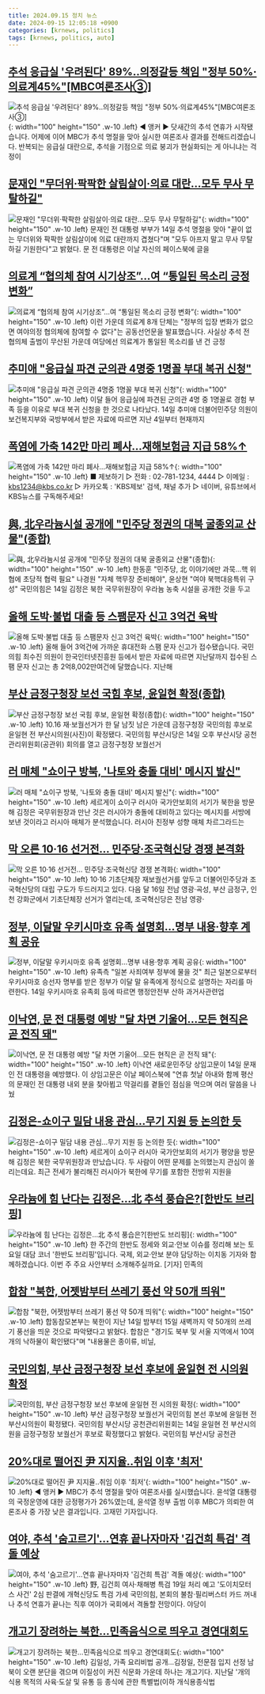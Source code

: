 ```yaml
---
title: 2024.09.15 정치 뉴스
date: 2024-09-15 12:05:18 +0900
categories: [krnews, politics]
tags: [krnews, politics, auto]
---
```

## [추석 응급실 '우려된다' 89%‥의정갈등 책임 "정부 50%·의료계45%"[MBC여론조사③]](https://n.news.naver.com/mnews/article/214/0001374453)

![추석 응급실 '우려된다' 89%‥의정갈등 책임 "정부 50%·의료계45%"[MBC여론조사③]](https://mimgnews.pstatic.net/image/origin/214/2024/09/14/1374453.jpg?type=nf220_150){: width="100" height="150" .w-10 .left}
◀ 앵커 ▶ 닷새간의 추석 연휴가 시작됐습니다. 어제에 이어 MBC가 추석 명절을 맞아 실시한 여론조사 결과를 전해드리겠습니다. 반복되는 응급실 대란으로, 추석을 기점으로 의료 붕괴가 현실화되는 게 아니냐는 걱정이

## [문재인 "무더위·팍팍한 살림살이·의료 대란…모두 무사 무탈하길"](https://n.news.naver.com/mnews/article/011/0004392641)

![문재인 "무더위·팍팍한 살림살이·의료 대란…모두 무사 무탈하길"](https://mimgnews.pstatic.net/image/origin/011/2024/09/14/4392641.jpg?type=nf220_150){: width="100" height="150" .w-10 .left}
문재인 전 대통령 부부가 14일 추석 명절을 맞아 "끝이 없는 무더위와 팍팍한 살림살이에 의료 대란까지 겹쳤다"며 "모두 아프지 말고 무사 무탈하길 기원한다"고 밝혔다. 문 전 대통령은 이날 자신의 페이스북에 글을

## [의료계 “협의체 참여 시기상조”…여 “통일된 목소리 긍정 변화”](https://n.news.naver.com/mnews/article/056/0011801030)

![의료계 “협의체 참여 시기상조”…여 “통일된 목소리 긍정 변화”](https://mimgnews.pstatic.net/image/origin/056/2024/09/14/11801030.jpg?type=nf220_150){: width="100" height="150" .w-10 .left}
이런 가운데 의료계 8개 단체는 "정부의 입장 변화가 없으면 여야의정 협의체에 참여할 수 없다"는 공동선언문을 발표했습니다. 사실상 추석 전 협의체 출범이 무산된 가운데 여당에선 의료계가 통일된 목소리를 낸 건 긍정

## [추미애 "응급실 파견 군의관 4명중 1명꼴 부대 복귀 신청"](https://n.news.naver.com/mnews/article/656/0000104892)

![추미애 "응급실 파견 군의관 4명중 1명꼴 부대 복귀 신청"](https://mimgnews.pstatic.net/image/origin/656/2024/09/14/104892.jpg?type=nf220_150){: width="100" height="150" .w-10 .left}
이달 들어 응급실에 파견된 군의관 4명 중 1명꼴로 경험 부족 등을 이유로 부대 복귀 신청을 한 것으로 나타났다. 14일 추미애 더불어민주당 의원이 보건복지부와 국방부에서 받은 자료에 따르면 지난 4일부터 현재까지

## [폭염에 가축 142만 마리 폐사…재해보험금 지급 58%↑](https://n.news.naver.com/mnews/article/056/0011801248)

![폭염에 가축 142만 마리 폐사…재해보험금 지급 58%↑](https://mimgnews.pstatic.net/image/origin/056/2024/09/15/11801248.jpg?type=nf220_150){: width="100" height="150" .w-10 .left}
■ 제보하기 ▷ 전화 : 02-781-1234, 4444 ▷ 이메일 : kbs1234@kbs.co.kr ▷ 카카오톡 : 'KBS제보' 검색, 채널 추가 ▷ 네이버, 유튜브에서 KBS뉴스를 구독해주세요!

## [與, 北우라늄시설 공개에 "민주당 정권의 대북 굴종외교 산물"(종합)](https://n.news.naver.com/mnews/article/001/0014932368)

![與, 北우라늄시설 공개에 "민주당 정권의 대북 굴종외교 산물"(종합)](https://mimgnews.pstatic.net/image/origin/001/2024/09/14/14932368.jpg?type=nf220_150){: width="100" height="150" .w-10 .left}
한동훈 "민주당, 北 이야기에만 과묵…핵 위협에 초당적 협력 필요" 나경원 "자체 핵무장 준비해야", 윤상현 "여야 북핵대응특위 구성" 국민의힘은 14일 김정은 북한 국무위원장이 우라늄 농축 시설을 공개한 것을 두고

## [올해 도박·불법 대출 등 스팸문자 신고 3억건 육박](https://n.news.naver.com/mnews/article/422/0000682099)

![올해 도박·불법 대출 등 스팸문자 신고 3억건 육박](https://mimgnews.pstatic.net/image/origin/422/2024/09/14/682099.jpg?type=nf220_150){: width="100" height="150" .w-10 .left}
올해 들어 3억건에 가까운 휴대전화 스팸 문자 신고가 접수됐습니다. 국민의힘 최수진 의원이 한국인터넷진흥원 등에서 받은 자료에 따르면 지난달까지 접수된 스팸 문자 신고는 총 2억8,002만여건에 달했습니다. 지난해

## [부산 금정구청장 보선 국힘 후보, 윤일현 확정(종합)](https://n.news.naver.com/mnews/article/014/0005241907)

![부산 금정구청장 보선 국힘 후보, 윤일현 확정(종합)](https://mimgnews.pstatic.net/image/origin/014/2024/09/14/5241907.jpg?type=nf220_150){: width="100" height="150" .w-10 .left}
10.16 재·보궐선거가 한 달 남짓 남은 가운데 금정구청장 국민의힘 후보로 윤일현 전 부산시의원(사진)이 확정됐다. 국민의힘 부산시당은 14일 오후 부산시당 공천관리위원회(공관위) 회의를 열고 금정구청장 보궐선거

## [러 매체 "쇼이구 방북, '나토와 충돌 대비' 메시지 발신"](https://n.news.naver.com/mnews/article/052/0002087623)

![러 매체 "쇼이구 방북, '나토와 충돌 대비' 메시지 발신"](https://mimgnews.pstatic.net/image/origin/052/2024/09/14/2087623.jpg?type=nf220_150){: width="100" height="150" .w-10 .left}
세르게이 쇼이구 러시아 국가안보회의 서기가 북한을 방문해 김정은 국무위원장과 만난 것은 러시아가 충돌에 대비하고 있다는 메시지를 서방에 보낸 것이라고 러시아 매체가 분석했습니다. 러시아 친정부 성향 매체 차르그라드는

## [막 오른 10·16 선거전… 민주당·조국혁신당 경쟁 본격화](https://n.news.naver.com/mnews/article/023/0003858756)

![막 오른 10·16 선거전… 민주당·조국혁신당 경쟁 본격화](https://mimgnews.pstatic.net/image/origin/023/2024/09/14/3858756.jpg?type=nf220_150){: width="100" height="150" .w-10 .left}
10·16 기초단체장 재보궐선거를 앞두고 더불어민주당과 조국혁신당의 대립 구도가 두드러지고 있다. 다음 달 16일 전남 영광·곡성, 부산 금정구, 인천 강화군에서 기초단체장 선거가 열리는데, 조국혁신당은 전남 영광·

## [정부, 이달말 우키시마호 유족 설명회…명부 내용·향후 계획 공유](https://n.news.naver.com/mnews/article/001/0014932061)

![정부, 이달말 우키시마호 유족 설명회…명부 내용·향후 계획 공유](https://mimgnews.pstatic.net/image/origin/001/2024/09/14/14932061.jpg?type=nf220_150){: width="100" height="150" .w-10 .left}
유족측 "일본 사죄여부 정부에 물을 것" 최근 일본으로부터 우키시마호 승선자 명부를 받은 정부가 이달 말 유족에게 정식으로 설명하는 자리를 마련한다. 14일 우키시마호 유족회 등에 따르면 행정안전부 산하 과거사관련업

## [이낙연, 문 전 대통령 예방 "달 차면 기울어…모든 현직은 곧 전직 돼"](https://n.news.naver.com/mnews/article/003/0012788303)

![이낙연, 문 전 대통령 예방 "달 차면 기울어…모든 현직은 곧 전직 돼"](https://mimgnews.pstatic.net/image/origin/003/2024/09/14/12788303.jpg?type=nf220_150){: width="100" height="150" .w-10 .left}
이낙연 새로운민주당 상임고문이 14일 문재인 전 대통령을 예방했다. 이 상임고문은 이날 페이스북에 "연휴 첫날 아내와 함께 평산의 문재인 전 대통령 내외 분을 찾아뵙고 막걸리를 곁들인 점심을 먹으며 여러 말씀을 나눴

## [김정은-쇼이구 밀담 내용 관심…무기 지원 등 논의한 듯](https://n.news.naver.com/mnews/article/422/0000682136)

![김정은-쇼이구 밀담 내용 관심…무기 지원 등 논의한 듯](https://mimgnews.pstatic.net/image/origin/422/2024/09/14/682136.jpg?type=nf220_150){: width="100" height="150" .w-10 .left}
세르게이 쇼이구 러시아 국가안보회의 서기가 평양을 방문해 김정은 북한 국무위원장과 만났습니다. 두 사람이 어떤 문제를 논의했는지 관심이 쏠리는데요. 최근 전세가 불리해진 러시아가 북한에 무기를 포함한 전방위 지원을

## [우라늄에 힘 난다는 김정은…北 추석 풍습은?[한반도 브리핑]](https://n.news.naver.com/mnews/article/422/0000682155)

![우라늄에 힘 난다는 김정은…北 추석 풍습은?[한반도 브리핑]](https://mimgnews.pstatic.net/image/origin/422/2024/09/14/682155.jpg?type=nf220_150){: width="100" height="150" .w-10 .left}
한 주간의 한반도 정세와 외교·안보 이슈를 정리해 보는 토요일 대담 코너 '한반도 브리핑'입니다. 국제, 외교·안보 분야 담당하는 이치동 기자와 함께하겠습니다. 이번 주 주요 사안부터 소개해주실까요. [기자] 민족의

## [합참 "북한, 어젯밤부터 쓰레기 풍선 약 50개 띄워"](https://n.news.naver.com/mnews/article/001/0014932671)

![합참 "북한, 어젯밤부터 쓰레기 풍선 약 50개 띄워"](https://mimgnews.pstatic.net/image/origin/001/2024/09/15/14932671.jpg?type=nf220_150){: width="100" height="150" .w-10 .left}
합동참모본부는 북한이 지난 14일 밤부터 15일 새벽까지 약 50개의 쓰레기 풍선을 띄운 것으로 파악됐다고 밝혔다. 합참은 "경기도 북부 및 서울 지역에서 10여 개의 낙하물이 확인됐다"며 "내용물은 종이류, 비닐,

## [국민의힘, 부산 금정구청장 보선 후보에 윤일현 전 시의원 확정](https://n.news.naver.com/mnews/article/421/0007791601)

![국민의힘, 부산 금정구청장 보선 후보에 윤일현 전 시의원 확정](https://mimgnews.pstatic.net/image/origin/421/2024/09/14/7791601.jpg?type=nf220_150){: width="100" height="150" .w-10 .left}
부산 금정구청장 보궐선거 국민의힘 본선 후보에 윤일현 전 부산시의원이 확정됐다. 국민의힘 부산시당 공천관리위원회는 14일 윤일현 전 부산시의원을 금정구청장 보궐선거 후보로 확정했다고 밝혔다. 국민의힘 부산시당 공천관

## [20%대로 떨어진 尹 지지율‥취임 이후 '최저'](https://n.news.naver.com/mnews/article/214/0001374409)

![20%대로 떨어진 尹 지지율‥취임 이후 '최저'](https://mimgnews.pstatic.net/image/origin/214/2024/09/14/1374409.jpg?type=nf220_150){: width="100" height="150" .w-10 .left}
◀ 앵커 ▶ MBC가 추석 명절을 맞아 여론조사를 실시했습니다. 윤석열 대통령의 국정운영에 대한 긍정평가가 26%였는데, 윤석열 정부 출범 이후 MBC가 의뢰한 여론조사 중 가장 낮은 결과입니다. 고재민 기자입니다.

## [여야, 추석 '숨고르기'…연휴 끝나자마자 '김건희 특검' 격돌 예상](https://n.news.naver.com/mnews/article/586/0000086852)

![여야, 추석 '숨고르기'…연휴 끝나자마자 '김건희 특검' 격돌 예상](https://mimgnews.pstatic.net/image/origin/586/2024/09/14/86852.jpg?type=nf220_150){: width="100" height="150" .w-10 .left}
野, 김건희 여사·채해병 특검 19일 처리 예고 '도이치모터스 사건' 2심 판결에 개혁신당도 특검 가세 국민의힘, 본회의 불참·필리버스터 카드 꺼내나 추석 연휴가 끝나는 직후 여야가 국회에서 격돌할 전망이다. 야당이

## [개고기 장려하는 북한…민족음식으로 띄우고 경연대회도](https://n.news.naver.com/mnews/article/001/0014932682)

![개고기 장려하는 북한…민족음식으로 띄우고 경연대회도](https://mimgnews.pstatic.net/image/origin/001/2024/09/15/14932682.jpg?type=nf220_150){: width="100" height="150" .w-10 .left}
김일성, 가족 요리비법 공개…김정일, 전문점 입지 선정 남북이 오랜 분단을 겪으며 이질성이 커진 식문화 가운데 하나는 개고기다. 지난달 '개의 식용 목적의 사육·도살 및 유통 등 종식에 관한 특별법(이하 개식용종식법

